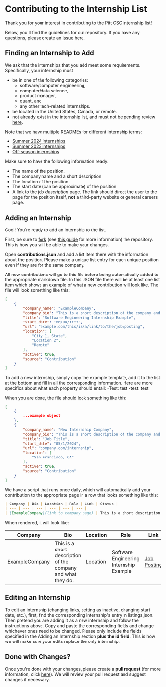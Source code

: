 # Contributing to the Internship List
Thank you for your interest in contributing to the Pitt CSC internship list!

Below, you'll find the guidelines for our repository. If you have any questions, please create an [issue](https://github.com/pittcsc/Summer2024-Internships/issues/new) here.

## Finding an Internship to Add
We ask that the internships that you add meet some requirements. Specifically, your internship must
- be in one of the following categories:
    - software/computer engineering,
    - computer/data science,
    - product manager,
    - quant, and
    - any other tech-related internships.
- be located in the United States, Canada, or remote.
- not already exist in the internship list, and must not be pending review [here](https://github.com/pittcsc/Summer2024-Internships/pulls).

Note that we have multiple READMEs for different internship terms:
- [Summer 2024 internships](https://github.com/pittcsc/Summer2024-Internships/blob/dev/README.md)
- [Summer 2023 internships](https://github.com/pittcsc/Summer2024-Internships/blob/dev/README-2023.md)
- [Off-season internships](https://github.com/pittcsc/Summer2024-Internships/blob/dev/README-Off-Season.md)

Make sure to have the following information ready:
- The name of the position.
- The company name and a short description
- The location of the position.
- The start date (can be approximate) of the position
- A link to the job *description* page. The link should direct the user to the page for the position itself, **not** a third-party website or general careers page.

## Adding an Internship
Cool! You're ready to add an internship to the list.

First, be sure to [fork](https://github.com/pittcsc/Summer2024-Internships/fork) (see [this guide](https://docs.github.com/en/get-started/quickstart/fork-a-repo) for more information) the repository. This is how you will be able to make your changes.

Open **contributions.json** and add a list item there with the information about the position. Please make a unique list entry for each unique position even if they are for the same company.

All new contributions will go to this file before being automatically added to the appropriate markdown file. In this JSON file there will be at least one list item which shows an example of what a new contribution will look like. The file will look something like this:
```json
[
    {
        "company_name": "ExampleCompany",
        "company_bio": "This is a short description of the company and what they do.",
        "title": "Software Engineering Internship Example",
        "start_date": "MM/DD/YYYY",
        "url": "example.com/this/is/a/link/to/the/job/posting",
        "location": [
            "City 1, State",
            "Location 2",
            "Remote"
        ],
        "active": true,
        "source": "Contribution"
    }
]
```

To add a new internship, simply copy the example template, add it to the list at the bottom and fill in all the corresponding information. Here are more specifics about what each property should entail:
-Test: test
-test: test

When you are done, the file should look something like this:
```json
[
    {
        ...example object
    },
    {
        "company_name": "New Internship Company",
        "company_bio": "This is a short description of the company and what they do.",
        "title": "Job Title",
        "start_date": "05/1/2024",
        "url": "company.com/internship",
        "location": [
            "San Francisco, CA"
        ],
        "active": true,
        "source": "Contribution"
    }
]
```

We have a script that runs once daily, which will automatically add your contribution to the appropriate page in a row that looks something like this:
```md
| Company | Bio | Location | Role | Link | Status |
| --- | --- | --- | --- | --- | --- |
| [ExampleCompany](link to company page) | This is a short description of the company and what they do. | Location | Software Engineering Internship Example | [Job Posting](link to job posting page) | ✅ |
```

When rendered, it will look like:

| Company | Bio | Location | Role | Link | Status |
| --- | --- | --- | --- | --- | --- |
| [ExampleCompany]() | This is a short description of the company and what they do. | Location | Software Engineering Internship Example | [Job Posting]() | ✅ |


## Editing an Internship
To edit an internship (changing links, setting as inactive, changing start date, etc.), first, find the corresponding internship's entry in listings.json. Then pretend you are adding it as a new internship and follow the instructions above. Copy and paste the corresponding fields and change whichever ones need to be changed. Please only include the fields specified in the Adding an Internship section **plus the id field**. This is how we will make sure your edits replace the only internship.

## Done with Changes?
Once you're done with your changes, please create a **pull request** (for more information, click [here](https://docs.github.com/en/pull-requests/collaborating-with-pull-requests/proposing-changes-to-your-work-with-pull-requests/creating-a-pull-request)). We will review your pull request and suggest changes if necessary.
